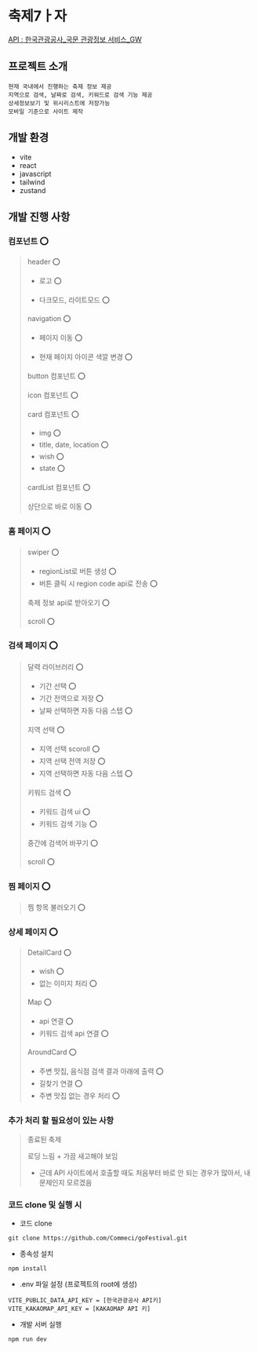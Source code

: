 # 축제7ㅏ자

[API : 한국관광공사\_국문 관광정보 서비스\_GW ](https://www.data.go.kr/tcs/dss/selectApiDataDetailView.do?publicDataPk=15101578#/)

## 프로젝트 소개

```
현재 국내에서 진행하는 축제 정보 제공
지역으로 검색, 날짜로 검색, 키워드로 검색 기능 제공
상세정보보기 및 위시리스트에 저장가능
모바일 기준으로 사이트 제작
```

## 개발 환경

-   vite
-   react
-   javascript
-   tailwind
-   zustand

## 개발 진행 사항

### 컴포넌트 ⭕

> header ⭕
> 
> -   로고 ⭕
>
> -   다크모드, 라이트모드 ⭕
>
> navigation ⭕
>
> -   페이지 이동 ⭕
>
> -   현재 페이지 아이콘 색깔 변경 ⭕
>
> button 컴포넌트 ⭕
>
> icon 컴포넌트 ⭕
>
> card 컴포넌트 ⭕
>
> -   img ⭕
> -   title, date, location ⭕
> -   wish ⭕
> -   state ⭕
>
> cardList 컴포넌트 ⭕
>
> 상단으로 바로 이동 ⭕

### 홈 페이지 ⭕

> swiper ⭕
>
> -   regionList로 버튼 생성 ⭕
> -   버튼 클릭 시 region code api로 전송 ⭕
>
> 축제 정보 api로 받아오기 ⭕
>
> scroll ⭕

### 검색 페이지 ⭕

> 달력 라이브러리 ⭕
>
> -   기간 선택 ⭕
> -   기간 전역으로 저장 ⭕
> -   날짜 선택하면 자동 다음 스텝 ⭕
>
> 지역 선택 ⭕
>
> -   지역 선택 scoroll ⭕
> -   지역 선택 전역 저장 ⭕
> -   지역 선택하면 자동 다음 스텝 ⭕
>
> 키워드 검색 ⭕
>
> -   키워드 검색 ui ⭕
> -   키워드 검색 기능 ⭕
>
> 중간에 검색어 바꾸기 ⭕
>
> scroll ⭕

### 찜 페이지 ⭕

> 찜 항목 불러오기 ⭕

### 상세 페이지 ⭕

> DetailCard ⭕
> 
> - wish ⭕
> - 없는 이미지 처리 ⭕
>
> Map ⭕
>  
> - api 연결 ⭕
> - 키워드 검색 api 연결 ⭕
>
> AroundCard ⭕
> 
> - 주변 맛집, 음식점 검색 결과 아래에 출력 ⭕
> - 길찾기 연결 ⭕
> - 주변 맛집 없는 경우 처리 ⭕

### 추가 처리 할 필요성이 있는 사항
> 종료된 축제
>
> 로딩 느림 + 가끔 새고해야 보임
> -  근데 API 사이트에서 호출할 때도 처음부터 바로 안 되는 경우가 많아서, 내 문제인지 모르겠음

### 코드 clone 및 실행 시

-   코드 clone

```
git clone https://github.com/Commeci/goFestival.git
```

-   종속성 설치

```
npm install
```

-   .env 파일 설정 (프로젝트의 root에 생성)

```
VITE_PUBLIC_DATA_API_KEY = [한국관광공사 API키]
VITE_KAKAOMAP_API_KEY = [KAKAOMAP API 키]
```

-   개발 서버 실행

```
npm run dev
```
